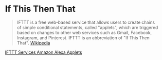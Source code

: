 # If This Then That

> IFTTT is a free web-based service that allows users to create chains of simple conditional statements, called "applets", which are triggered based on changes to other web services such as Gmail, Facebook, Instagram, and Pinterest. IFTTT is an abbreviation of "If This Then That". [Wikipedia](https://en.wikipedia.org/wiki/IFTTT)

[IFTTT Services Amazon Alexa Applets](https://ifttt.com/search/alexa)